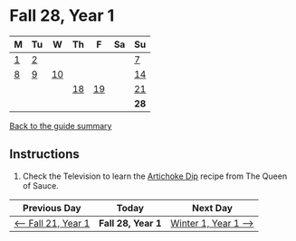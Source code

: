 # Fall 28, Year 1

| M                          | Tu                        | W                         | Th                        | F                         | Sa                        | Su                        |
| -------------------------- | ------------------------- | ------------------------- | ------------------------- |-------------------------- | ------------------------- | ------------------------- |
| [1](year-1-fall-1.md)      | [2](year-1-fall-2.md)     |                           |                           |                           |                           | [7](year-1-fall-7.md)     |
| [8](year-1-fall-8.md)      | [9](year-1-fall-9.md)     | [10](year-1-fall-10.md)   |                           |                           |                           | [14](year-1-fall-14.md)   |
|                            |                           |                           | [18](year-1-fall-18.md)   | [19](year-1-fall-19.md)   |                           | [21](year-1-fall-21.md)   |
|                            |                           |                           |                           |                           |                           | **28**                    |

[Back to the guide summary](readme.md)

## Instructions

1. Check the Television to learn the [Artichoke Dip](https://stardewvalleywiki.com/Artichoke_Dip) recipe from The Queen of Sauce.

| Previous Day                                | Today                 | Next Day                                    |
| ------------------------------------------- | --------------------- | ------------------------------------------- |
| [⟵ Fall 21, Year 1](year-1-fall-21.md)     | **Fall 28, Year 1**   | [Winter 1, Year 1 ⟶](year-1-winter-1.md)   |
